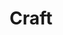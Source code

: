 ---
title: Craft
intro: Integrate Sketch with InvisionApp and design with real data.
linkurl: https://www.invisionapp.com/craft
tags:
- Sketch plugin
---